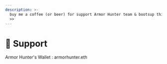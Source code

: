 ```yaml
---
description: >-
  buy me a coffee (or beer) for support Armor Hunter team & bootsup this project
  >>
---
```


# 🤝 Support

Armor Hunter's Wallet : armorhunter.eth
